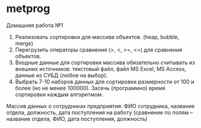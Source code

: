 # metprog
Домашняя работа №1
1) Реализовать сортировки для массива объектов. (heap, bubble, merge)
2) Перегрузить операторы сравнения (>, <, >=, <=) для сравнения
объектов.
3) Входные данные для сортировки массива обязательно считывать из
внешних источников: текстовый файл, файл MS Excel, MS Access,
данные из СУБД (любое на выбор).
4) Выбрать 7-10 наборов данных для сортировки размерности от 100 и
более (но не менее 100000). Засечь (программно) время сортировки
каждым алгоритмом.

Массив данных о сотрудниках предприятия: ФИО сотрудника, название отдела, должность, дата поступления на работу (сравнение по полям – название отдела, ФИО, дата поступления, должность)
